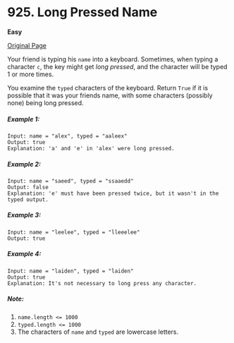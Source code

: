 # 925. Long Pressed Name

**Easy**

[Original Page](https://leetcode.com/problems/long-pressed-name/)

Your friend is typing his `name` into a keyboard.  Sometimes, when typing a character `c`, the key might get _long pressed_, and the character will be typed 1 or more times.

You examine the `typed` characters of the keyboard.  Return `True` if it is possible that it was your friends name, with some characters (possibly none) being long pressed.

##### Example 1:
```
Input: name = "alex", typed = "aaleex"
Output: true
Explanation: 'a' and 'e' in 'alex' were long pressed.
```

##### Example 2:
```
Input: name = "saeed", typed = "ssaaedd"
Output: false
Explanation: 'e' must have been pressed twice, but it wasn't in the typed output.
```

##### Example 3:
```
Input: name = "leelee", typed = "lleeelee"
Output: true
```

##### Example 4: 
```
Input: name = "laiden", typed = "laiden"
Output: true
Explanation: It's not necessary to long press any character.
```


##### Note:
1. `name.length <= 1000`
2. `typed.length <= 1000`
3. The characters of `name` and `typed` are lowercase letters.
